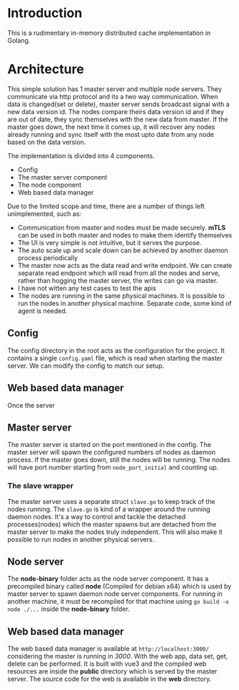 # Introduction
This is a rudimentary in-memory distributed cache implementation in Golang.

# Architecture
This simple solution has 1 master server and multiple node servers. They communicate via http protocol and its a two 
way communication. When data is changed(set or delete), master server sends broadcast signal with a new data version id.
The nodes compare theirs data version id and if they are out of date, they sync themselves with the new data from master.
If the master goes down, the next time it comes up, it will recover any nodes already running and sync itself with the most
upto date from any node based on the data version.

The implementation is divided into 4 components. 
- Config
- The master server component
- The node component
- Web based data manager

Due to the limited scope and time, there are a number of things left unimplemented, such as:
- Communication from master and nodes must be made securely. **mTLS** can be used in both master and nodes to make them identify themselves
- The UI is very simple is not intuitive, but it serves the purpose.
- The auto scale up and scale down can be achieved by another daemon process periodically
- The master now acts as the data read and write endpoint. We can create separate read endpoint which will read from all the nodes and serve, rather
than hogging the master server, the writes can go via master.
- I have not witten any test cases to test the apis
- The nodes are running in the same physical machines. It is possible to run the nodes in another physical machine. Separate code, some kind of agent is needed.

## Config
The config directory in the root acts as the configuration for the project. It contains a single `config.yaml` file,
which is read when starting the master server. We can modify the config to match our setup.

## Web based data manager
Once the server

## Master server
The master server is started on the port mentioned in the config. The master server will spawn the configured numbers
of nodes as daemon process. If the master goes down, still the nodes will be running. The nodes will have port number
starting from `node_port_initial` and counting up.

### The slave wrapper
The master server uses a separate struct `slave.go` to keep track of the nodes running. The `slave.go` is kind of a 
wrapper around the running daemon nodes. It's a way to control and tackle the detached processes(nodes) which the master
spawns but are detached from the master server to make the nodes truly independent. This will also make it possible to 
run nodes in another physical servers.

## Node server
The **node-binary** folder acts as the node server component. It has a precompiled binary called **node** (Compiled for debian x64) which 
is used by master server to spawn daemon node server components. For running in another machine, it must be recompiled for that machine using
`go build -o node ./...` inside the **node-binary** folder.

## Web based data manager
The web based data manager is available at `http://localhost:3000/` considering the master is running in *3000*. With the web app,
data set, get, delete can be performed. It is built with vue3 and the compiled web resources are inside the **public** directory which is 
served by the master server. The source code for the web is available in the **web** directory.
